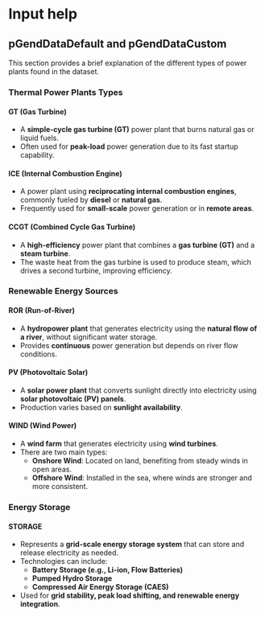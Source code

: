 # Input help

## pGendDataDefault and pGendDataCustom

This section provides a brief explanation of the different types of power plants found in the dataset.

### Thermal Power Plants Types

#### **GT (Gas Turbine)**
- A **simple-cycle gas turbine (GT)** power plant that burns natural gas or liquid fuels.
- Often used for **peak-load** power generation due to its fast startup capability.

#### **ICE (Internal Combustion Engine)**
- A power plant using **reciprocating internal combustion engines**, commonly fueled by **diesel** or **natural gas**.
- Frequently used for **small-scale** power generation or in **remote areas**.

#### **CCGT (Combined Cycle Gas Turbine)**
- A **high-efficiency** power plant that combines a **gas turbine (GT)** and a **steam turbine**.
- The waste heat from the gas turbine is used to produce steam, which drives a second turbine, improving efficiency.

### Renewable Energy Sources

#### **ROR (Run-of-River)**
- A **hydropower plant** that generates electricity using the **natural flow of a river**, without significant water storage.
- Provides **continuous** power generation but depends on river flow conditions.

#### **PV (Photovoltaic Solar)**
- A **solar power plant** that converts sunlight directly into electricity using **solar photovoltaic (PV) panels**.
- Production varies based on **sunlight availability**.

#### **WIND (Wind Power)**
- A **wind farm** that generates electricity using **wind turbines**.
- There are two main types:
  - **Onshore Wind**: Located on land, benefiting from steady winds in open areas.
  - **Offshore Wind**: Installed in the sea, where winds are stronger and more consistent.

### Energy Storage

#### **STORAGE**
- Represents a **grid-scale energy storage system** that can store and release electricity as needed.
- Technologies can include:
  - **Battery Storage (e.g., Li-ion, Flow Batteries)**
  - **Pumped Hydro Storage**
  - **Compressed Air Energy Storage (CAES)**
- Used for **grid stability, peak load shifting, and renewable energy integration**.
